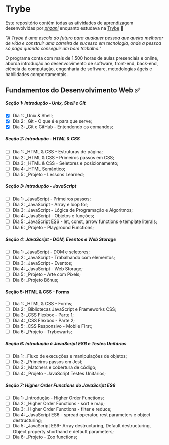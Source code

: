 # Trybe

Este repositório contém todas as atividades de aprendizagem desenvolvidas por _[phzani](www.linkedin.com/in/pedrozani)_ enquanto estudava na [Trybe](https://www.betrybe.com/) 🚀

_"A Trybe é uma escola do futuro para qualquer pessoa que queira melhorar de vida e construir uma carreira de sucesso em tecnologia, onde a pessoa só paga quando conseguir um bom trabalho."_

O programa conta com mais de 1.500 horas de aulas presenciais e online, aborda introdução ao desenvolvimento de software, front-end, back-end, ciência da computação, engenharia de software, metodologias ágeis e habilidades comportamentais.

## Fundamentos do Desenvolvimento Web ✅

##### Seção 1: Introdução - Unix, Shell e Git

- [x] Dia 1: _Unix & Shell;
- [x] Dia 2: _Git - O que é e para que serve;
- [x] Dia 3: _Git e GitHub - Entendendo os comandos;

##### Seção 2: Introdução - HTML & CSS

- [ ] Dia 1: _HTML & CSS - Estruturas de página;
- [ ] Dia 2: _HTML & CSS -  Primeiros passos em CSS;
- [ ] Dia 3: _HTML & CSS - Seletores e posicionamento;
- [ ] Dia 4: _HTML Semântico;
- [ ] Dia 5: _Projeto - Lessons Learned;

##### Seção 3: Introdução - JavaScript

- [ ] Dia 1: _JavaScript - Primeiros passos;
- [ ] Dia 2: _JavaScript - Array e loop for;
- [ ] Dia 3: _JavaScript - Lógica de Programação e Algoritmos;
- [ ] Dia 4: _JavaScript - Objetos e funções;
- [ ] Dia 5: _JavaScript ES6 - let, const, arrow functions e template literals;
- [ ] Dia 6: _Projeto - Playground Functions;

##### Seção 4: JavaScript - DOM, Eventos e Web Storage

- [ ] Dia 1: _JavaScript - DOM e seletores;
- [ ] Dia 2: _JavaScript - Trabalhando com elementos;
- [ ] Dia 3: _JavaScript - Eventos;
- [ ] Dia 4: _JavaScript - Web Storage;
- [ ] Dia 5: _Projeto - Arte com Pixels;
- [ ] Dia 6: _Projeto Bônus;

#### Seção 5: HTML & CSS - Forms

- [ ] Dia 1: _HTML & CSS - Forms;
- [ ] Dia 2: _Bibliotecas JavaScript e Frameworks CSS;
- [ ] Dia 3: _CSS Flexbox - Parte 1;
- [ ] Dia 4: _CSS Flexbox - Parte 2;
- [ ] Dia 5: _CSS Responsivo - Mobile First;
- [ ] Dia 6: _Projeto - Trybewarts;

##### Seção 6: Introdução à JavaScript ES6 e Testes Unitários

- [ ] Dia 1: _Fluxo de execuções e manipulações de objetos;
- [ ] Dia 2: _Primeiros passos em Jest;
- [ ] Dia 3: _Matchers e cobertura de código;
- [ ] Dia 4: _Projeto - JavaScript Testes Unitários;

##### Seção 7: Higher Order Functions do JavaScript ES6

- [ ] Dia 1: _Introdução - Higher Order Functions;
- [ ] Dia 2: _Higher Order Functions - sort e map;
- [ ] Dia 3: _Higher Order Functions - filter e reduce;
- [ ] Dia 4: _JavaScript ES6 - spread operator, rest parameters e object destructuring;
- [ ] Dia 5: _JavaScript ES6- Array destructuring, Default destructuring, Object property shorthand e default parameters;
- [ ] Dia 6: _Projeto - Zoo functions;